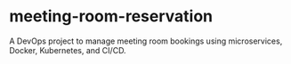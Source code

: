# meeting-room-reservation
A DevOps project to manage meeting room bookings using microservices, Docker, Kubernetes, and CI/CD.
